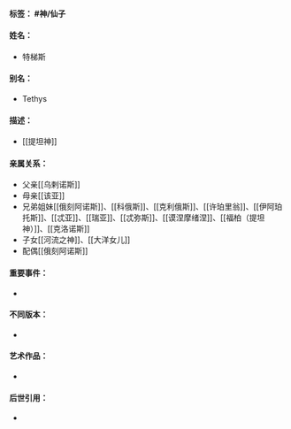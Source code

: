 #### 标签： #神/仙子
#### 姓名：
- 特梯斯
#### 别名：
- Tethys
#### 描述：
- [[提坦神]]
#### 亲属关系：
- 父亲[[乌剌诺斯]]
- 母亲[[该亚]]
- 兄弟姐妹[[俄刻阿诺斯]]、[[科俄斯]]、[[克利俄斯]]、[[许珀里翁]]、[[伊阿珀托斯]]、[[忒亚]]、[[瑞亚]]、[[忒弥斯]]、[[谟涅摩绪涅]]、[[福柏（提坦神）]]、[[克洛诺斯]]
- 子女[[河流之神]]、[[大洋女儿]]
- 配偶[[俄刻阿诺斯]]
#### 重要事件：
- 
#### 不同版本：
- 
#### 艺术作品：
- 
#### 后世引用：
- 